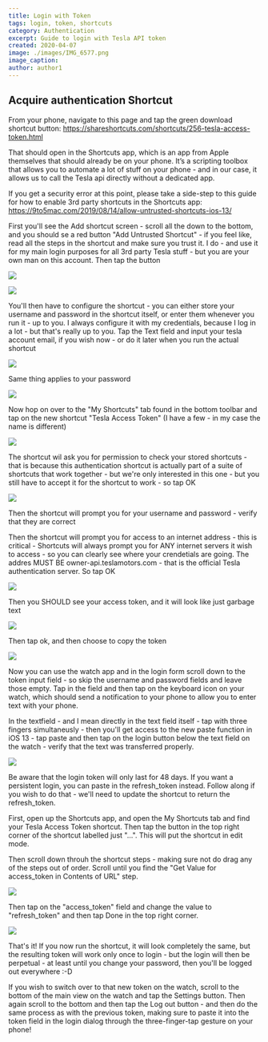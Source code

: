 ```yaml
---
title: Login with Token
tags: login, token, shortcuts
category: Authentication
excerpt: Guide to login with Tesla API token
created: 2020-04-07
image: ./images/IMG_6577.png
image_caption: 
author: author1
---
```


## Acquire authentication Shortcut

From your phone, navigate to this page and tap the green download shortcut button: https://shareshortcuts.com/shortcuts/256-tesla-access-token.html

That should open in the Shortcuts app, which is an app from Apple themselves that should already be on your phone. It’s a scripting toolbox that allows you to automate a lot of stuff on your phone - and in our case, it allows us to call the Tesla api directly without a dedicated app. 

If you get a security error at this point, please take a side-step to this guide for how to enable 3rd party shortcuts in the Shortcuts app: https://9to5mac.com/2019/08/14/allow-untrusted-shortcuts-ios-13/

First you'll see the Add shortcut screen - scroll all the down to the bottom, and you should se a red button "Add Untrusted Shortcut" - if you feel like, read all the steps in the shortcut and make sure you trust it. I do - and use it for my main login purposes for all 3rd party Tesla stuff - but you are your own man on this account. Then tap the button

![](./images/IMG_6577.png "")

![](./images/IMG_6578.jpeg "")

You'll then have to configure the shortcut - you can either store your username and password in the shortcut itself, or enter them whenever you run it - up to you. I always configure it with my credentials, because I log in a lot - but that's really up to you. Tap the Text field and input your tesla account email, if you wish now - or do it later when you run the actual shortcut

![](./images/IMG_6579.jpeg "")

Same thing applies to your password

![](./images/IMG_6580.jpeg "")

Now hop on over to the "My Shortcuts" tab found in the bottom toolbar and tap on the new shortcut "Tesla Access Token" (I have a few - in my case the name is different)

![](./images/IMG_6581.jpeg "")

The shortcut wil ask you for permission to check your stored shortcuts - that is because this authentication shortcut is actually part of a suite of shortcuts that work together - but we're only interested in this one - but you still have to accept it for the shortcut to work - so tap OK

![](./images/IMG_6582.jpeg "")

Then the shortcut will prompt you for your username and password - verify that they are correct

Then the shortcut will prompt you for access to an internet address - this is critical - Shortcuts will always prompt you for ANY internet servers it wish to access - so you can clearly see where your crendetials are going. The addres MUST BE owner-api.teslamotors.com - that is the official Tesla authentication server. So tap OK

![](./images/IMG_6583.jpeg "")

Then you SHOULD see your access token, and it will look like just garbage text

![](./images/IMG_6584.jpeg "")

Then tap ok, and then choose to copy the token

![](./images/IMG_6585.jpeg "")

Now you can use the watch app and in the login form scroll down to the token input field - so skip the username and password fields and leave those empty. Tap in the field and then tap on the keyboard icon on your watch, which should send a notification to your phone to allow you to enter text with your phone. 

In the textfield - and I mean directly in the text field itself - tap with three fingers simultaneusly - then you'll get access to the new paste function in iOS 13 - tap paste and then tap on the login button below the text field on the watch - verify that the text was transferred properly. 

![](./images/IMG_6586.jpeg "")

Be aware that the login token will only last for 48 days. If you want a persistent login, you can paste in the refresh_token instead. Follow along if you wish to do that - we'll need to update the shortcut to return the refresh_token. 

First, open up the Shortcuts app, and open the My Shortcuts tab and find your Tesla Access Token shortcut. Then tap the button in the top right corner of the shortcut labelled just "...". This will put the shortcut in edit mode. 

Then scroll down throuh the shortcut steps - making sure not do drag any of the steps out of order. Scroll until you find the "Get Value for access_token in Contents of URL" step. 

![](./images/IMG_6593.jpeg "")

Then tap on the "access_token" field and change the value to "refresh_token" and then tap Done in the top right corner. 

![](./images/IMG_6594.jpeg "")

That's it! If you now run the shortcut, it will look completely the same, but the resulting token will work only once to login - but the login will then be perpetual - at least until you change your password, then you'll be logged out everywhere :-D

If you wish to switch over to that new token on the watch, scroll to the bottom of the main view on the watch and tap the Settings button. Then again scroll to the bottom and then tap the Log out button - and then do the same process as with the previous token, making sure to paste it into the token field in the login dialog through the three-finger-tap gesture on your phone!
